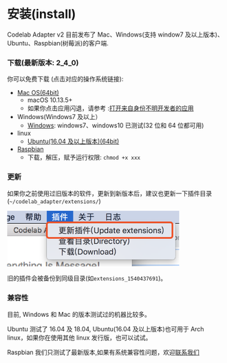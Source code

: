 # 安装(install)

Codelab Adapter v2 目前发布了 Mac、Windows(支持 window7 及以上版本)、Ubuntu、Raspbian(树莓派)的客户端.

### 下载(最新版本: 2_4_0)

你可以免费下载 (点击对应的操作系统链接):

*  [Mac OS(64bit)](http://scratch3-files.just4fun.site/codelab-adapter-mac-2_4_0.zip)
    *  macOS 10.13.5+
    *  如果你点击应用闪退，请参考 :[打开来自身份不明开发者的应用](https://support.apple.com/kb/PH25088?locale=zh_CN&viewlocale=zh_CN)
* Windows(Windows7 及以上）
    * [Windows](http://scratch3-files.just4fun.site/codelab-adapter-2_4_0.exe.zip): windows7、windows10 已测试(32 位和 64 位都可用)
* linux
    * [Ubuntu(16.04 及以上版本)(64bit)](http://scratch3-files.just4fun.site/codelab-adapter-ubuntu_2_4_0.zip)
* [Raspbian](http://scratch3-files.just4fun.site/codelab-adapter-rpi-2_4_0.zip)
    * 下载，解压，赋予运行权限: `chmod +x xxx`

### 更新

如果你之前使用过旧版本的软件，更新到新版本后，建议也更新一下插件目录(`~/codelab_adapter/extensions/`)

<img width="400px" src="../../img/v2/scratch3_adapter_update_v2.png">

旧的插件会被备份到同级目录(如`extensions_1540437691`)。

### 兼容性

目前, Windows 和 Mac 的版本测试过的机器比较多。

Ubuntu 测试了 16.04 及 18.04, Ubuntu(16.04 及以上版本)也可用于 Arch linux，如果你在使用其他 linux 发行版，也可以试试。

Raspbian 我们只测试了最新版本,如果有系统兼容性问题，欢迎[联系我们](/about/contact/)

<!--
ps: MacOS 10.14 下，按钮无法显示文字, 但不影响正常使用 (按钮文字 可以参考下图)

<img src="../../img/adapter-exit-button.png" width=400 />
-->

